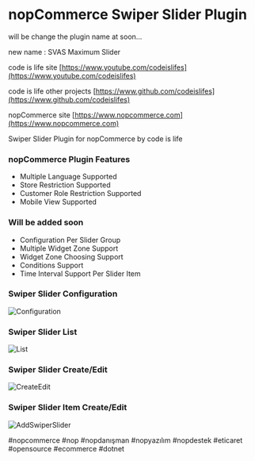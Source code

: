 ﻿nopCommerce Swiper Slider Plugin
===========

will be change the plugin name at soon... 

new name : SVAS Maximum Slider

code is life site
[https://www.youtube.com/codeislifes](https://www.youtube.com/codeislifes)

code is life other projects
[https://www.github.com/codeislifes](https://www.github.com/codeislifes)

nopCommerce site
[https://www.nopcommerce.com](https://www.nopcommerce.com)

Swiper Slider Plugin for nopCommerce by code is life

### nopCommerce Plugin Features
- Multiple Language Supported
- Store Restriction Supported
- Customer Role Restriction Supported
- Mobile View Supported

### Will be added soon
- Configuration Per Slider Group
- Multiple Widget Zone Support
- Widget Zone Choosing Support
- Conditions Support
- Time Interval Support Per Slider Item

### Swiper Slider Configuration
![Configuration](https://user-images.githubusercontent.com/9388243/159600560-fdfe74f8-c8aa-485b-8417-f3e3ec99ebed.jpg)


### Swiper Slider List
![List](https://user-images.githubusercontent.com/9388243/159600633-1f2f1080-e78c-48a4-8310-4af4af7f2144.jpg)


### Swiper Slider Create/Edit
![CreateEdit](https://user-images.githubusercontent.com/9388243/159765553-285e8a3d-df68-464f-9131-edf81d7fed2c.png)


### Swiper Slider Item Create/Edit
![AddSwiperSlider](https://user-images.githubusercontent.com/9388243/159765736-8c8d592e-c9b6-496b-a084-1f2be4aab66f.png)


#nopcommerce #nop #nopdanışman #nopyazılım #nopdestek #eticaret #opensource #ecommerce #dotnet

